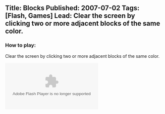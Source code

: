 Title: Blocks
Published: 2007-07-02
Tags: [Flash, Games]
Lead: Clear the screen by clicking two or more adjacent blocks of the same color.
---
### How to play:

Clear the screen by clicking two or more adjacent blocks of the same color.

<div class="fluid-object" style="padding-bottom: 73.94%;">
	<object type="application/x-shockwave-flash" data="/assets/flash/blocks.swf">
		<param name="movie" value="/assets/flash/blocks.swf" />
		<param name="quality" value="high" />
		<param name="bgcolor" value="#000000" />
		<param name="menu" value="false" />
	</object>
</div>
